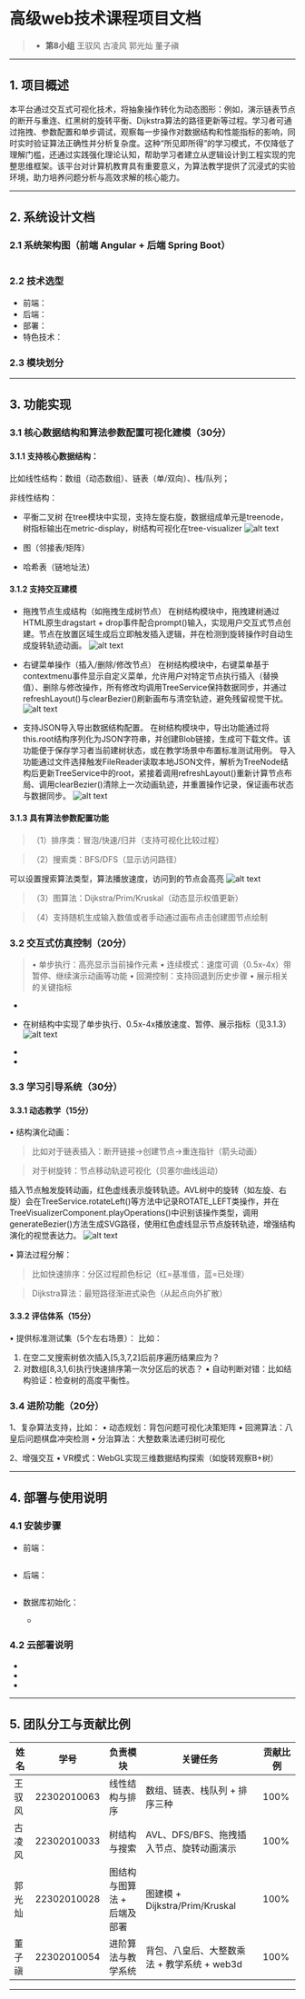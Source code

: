 # 高级web技术课程项目文档
> - **第8小组**  王驭风 古凌风 郭光灿 董子禛
---

## 1. 项目概述

本平台通过交互式可视化技术，将抽象操作转化为动态图形：例如，演示链表节点的断开与重连、红黑树的旋转平衡、Dijkstra算法的路径更新等过程。学习者可通过拖拽、参数配置和单步调试，观察每一步操作对数据结构和性能指标的影响，同时实时验证算法正确性并分析复杂度。这种“所见即所得”的学习模式，不仅降低了理解门槛，还通过实践强化理论认知，帮助学习者建立从逻辑设计到工程实现的完整思维框架。该平台对计算机教育具有重要意义，为算法教学提供了沉浸式的实验环境，助力培养问题分析与高效求解的核心能力。

---

## 2. 系统设计文档

### 2.1 系统架构图（前端 Angular + 后端 Spring Boot）

```

```

### 2.2 技术选型

* 前端：
* 后端：
* 部署：
* 特色技术：

### 2.3 模块划分



---

## 3. 功能实现

### 3.1 核心数据结构和算法参数配置可视化建模（30分） 
#### 3.1.1 支持核心数据结构：
比如线性结构：数组（动态数组）、链表（单/双向）、栈/队列；

非线性结构：
- 平衡二叉树
在tree模块中实现，支持左旋右旋，数据组成单元是treenode，树指标输出在metric-display，树结构可视化在tree-visualizer
![alt text](graphs/311avl.png)

- 图（邻接表/矩阵）

- 哈希表（链地址法）

#### 3.1.2 支持交互建模
- 拖拽节点生成结构（如拖拽生成树节点）
在树结构模块中，拖拽建树通过HTML原生dragstart + drop事件配合prompt()输入，实现用户交互式节点创建。节点在放置区域生成后立即触发插入逻辑，并在检测到旋转操作时自动生成旋转轨迹动画。
![alt text](graphs/3121.png)

- 右键菜单操作（插入/删除/修改节点）
在树结构模块中，右键菜单基于contextmenu事件显示自定义菜单，允许用户对特定节点执行插入（替换值）、删除与修改操作，所有修改均调用TreeService保持数据同步，并通过refreshLayout()与clearBezier()刷新画布与清空轨迹，避免残留视觉干扰。
![alt text](graphs/3122.png)

- 支持JSON导入导出数据结构配置。
在树结构模块中，导出功能通过将this.root结构序列化为JSON字符串，并创建Blob链接，生成可下载文件。该功能便于保存学习者当前建树状态，或在教学场景中布置标准测试用例。
导入功能通过文件选择触发FileReader读取本地JSON文件，解析为TreeNode结构后更新TreeService中的root，紧接着调用refreshLayout()重新计算节点布局、调用clearBezier()清除上一次动画轨迹，并重置操作记录，保证画布状态与数据同步。
![alt text](graphs/3123.png)

#### 3.1.3  具有算法参数配置功能
>（1）排序类：冒泡/快速/归并（支持可视化比较过程）

>（2）搜索类：BFS/DFS（显示访问路径）

可以设置搜索算法类型，算法播放速度，访问到的节点会高亮
![alt text](graphs/3132.png)

>（3）图算法：Dijkstra/Prim/Kruskal（动态显示权值更新）

>（4）支持随机生成输入数值或者手动通过画布点击创建图节点绘制

### 3.2 交互式仿真控制（20分） 

>• 单步执行：高亮显示当前操作元素
 • 连续模式：速度可调（0.5x-4x）带暂停、继续演示动画等功能 
 • 回溯控制：支持回退到历史步骤 
 • 展示相关的关键指标 
>

- 

- 在树结构中实现了单步执行、0.5x-4x播放速度、暂停、展示指标（见3.1.3）
![alt text](graphs/32tree.png)

- 

- 


### 3.3 学习引导系统（30分） 

#### 3.3.1 动态教学（15分）
• 结构演化动画：

> 比如对于链表插入：断开链接→创建节点→重连指针（箭头动画）

> 对于树旋转：节点移动轨迹可视化（贝塞尔曲线运动）

插入节点触发旋转动画，红色虚线表示旋转轨迹。AVL树中的旋转（如左旋、右旋）会在TreeService.rotateLeft()等方法中记录ROTATE_LEFT类操作，并在TreeVisualizerComponent.playOperations()中识别该操作类型，调用generateBezier()方法生成SVG路径，使用红色虚线显示节点旋转轨迹，增强结构演化的视觉表达力。
![alt text](graphs/331tree.png)

• 算法过程分解：

> 比如快速排序：分区过程颜色标记（红=基准值，蓝=已处理）

> Dijkstra算法：最短路径渐进式染色（从起点向外扩散）

#### 3.3.2 评估体系（15分） 
• 提供标准测试集（5个左右场景）： 
比如： 
1. 在空二叉搜索树依次插入[5,3,7,2]后前序遍历结果应为？ 
2. 对数组[8,3,1,6]执行快速排序第一次分区后的状态？ 
• 自动判断对错：比如结构验证：检查树的高度平衡性。 
 
### 3.4 进阶功能（20分） 
1、复杂算法支持，比如： 
• 动态规划：背包问题可视化决策矩阵 
• 回溯算法：八皇后问题棋盘冲突检测 
• 分治算法：大整数乘法递归树可视化 

 2、增强交互 
• VR模式：WebGL实现三维数据结构探索（如旋转观察B+树） 


---

## 4. 部署与使用说明

### 4.1 安装步骤

* 前端：

  ```bash
  
  ```
* 后端：

  ```bash
  
  ```
* 数据库初始化：

  * 

### 4.2 云部署说明

* 
* 
* 

---

## 5. 团队分工与贡献比例

| 姓名  | 学号       | 负责模块                    | 关键任务                       | 贡献比例 |
| --- | -------- | ----------------------- | -------------------------- | ---- |
| 王驭风 | 22302010063 | 线性结构与排序 |数组、链表、栈队列 + 排序三种      | 100% |
| 古凌风 | 22302010033 | 树结构与搜索  | AVL、DFS/BFS、拖拽插入节点、旋转动画演示             | 100%  |
| 郭光灿 | 22302010028 | 图结构与图算法 + 后端及部署   | 图建模 + Dijkstra/Prim/Kruskal | 100%  |
| 董子禛 | 22302010054 | 进阶算法与教学系统  | 背包、八皇后、大整数乘法 + 教学系统  + web3d           | 100%  |

---


